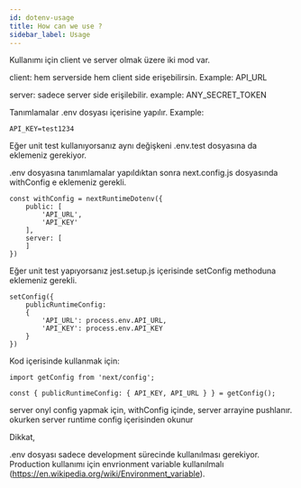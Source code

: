 ```yaml
---
id: dotenv-usage
title: How can we use ?
sidebar_label: Usage
---
```


Kullanımı için client ve server olmak üzere iki mod var.


client: hem serverside hem client side erişebilirsin. 
Example: API_URL 

server: sadece server side erişilebilir. example: ANY_SECRET_TOKEN


Tanımlamalar .env dosyası içerisine yapılır.
Example:
```
API_KEY=test1234

```

Eğer unit test kullanıyorsanız aynı değişkeni .env.test dosyasına da eklemeniz gerekiyor.

.env dosyasına tanımlamalar yapıldıktan sonra next.config.js dosyasında withConfig e eklemeniz gerekli.

```
const withConfig = nextRuntimeDotenv({
	public: [
		'API_URL',
		'API_KEY'
	],
	server: [
	]
})
```

Eğer unit test yapıyorsanız jest.setup.js içerisinde setConfig methoduna eklemeniz gerekli.

```
setConfig({
	publicRuntimeConfig:
	{
		'API_URL': process.env.API_URL,
		'API_KEY': process.env.API_KEY
	}
})
```


Kod içerisinde kullanmak için:

```
import getConfig from 'next/config';

const { publicRuntimeConfig: { API_KEY, API_URL } } = getConfig();
````


server onyl config yapmak için, withConfig içinde, server arrayine pushlanır. 
okurken server runtime config içerisinden okunur


Dikkat,

.env dosyası sadece development sürecinde kullanılması gerekiyor. 
Production kullanımı için envrionment variable kullanılmalı (https://en.wikipedia.org/wiki/Environment_variable).

